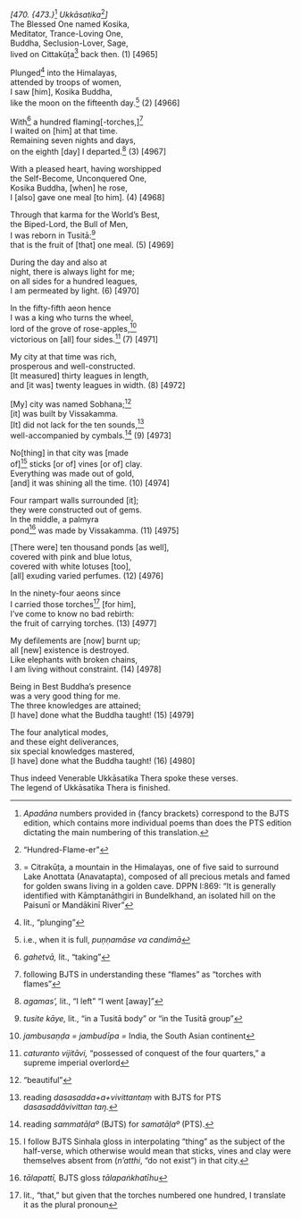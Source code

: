 *\[470. {473.}*[^1] *Ukkāsatika*[^2]*\]*  
The Blessed One named Kosika,  
Meditator, Trance-Loving One,  
Buddha, Seclusion-Lover, Sage,  
lived on Cittakūṭa[^3] back then. (1) \[4965\]

Plunged[^4] into the Himalayas,  
attended by troops of women,  
I saw \[him\], Kosika Buddha,  
like the moon on the fifteenth day.[^5] (2) \[4966\]

With[^6] a hundred flaming\[-torches,\][^7]  
I waited on \[him\] at that time.  
Remaining seven nights and days,  
on the eighth \[day\] I departed.[^8] (3) \[4967\]

With a pleased heart, having worshipped  
the Self-Become, Unconquered One,  
Kosika Buddha, \[when\] he rose,  
I \[also\] gave one meal \[to him\]. (4) \[4968\]

Through that karma for the World’s Best,  
the Biped-Lord, the Bull of Men,  
I was reborn in Tusitā:[^9]  
that is the fruit of \[that\] one meal. (5) \[4969\]

During the day and also at  
night, there is always light for me;  
on all sides for a hundred leagues,  
I am permeated by light. (6) \[4970\]

In the fifty-fifth aeon hence  
I was a king who turns the wheel,  
lord of the grove of rose-apples,[^10]  
victorious on \[all\] four sides.[^11] (7) \[4971\]

My city at that time was rich,  
prosperous and well-constructed.  
\[It measured\] thirty leagues in length,  
and \[it was\] twenty leagues in width. (8) \[4972\]

\[My\] city was named Sobhana;[^12]  
\[it\] was built by Vissakamma.  
\[It\] did not lack for the ten sounds,[^13]  
well-accompanied by cymbals.[^14] (9) \[4973\]

No\[thing\] in that city was \[made  
of\][^15] sticks \[or of\] vines \[or of\] clay.  
Everything was made out of gold,  
\[and\] it was shining all the time. (10) \[4974\]

Four rampart walls surrounded \[it\];  
they were constructed out of gems.  
In the middle, a palmyra  
pond[^16] was made by Vissakamma. (11) \[4975\]

\[There were\] ten thousand ponds \[as well\],  
covered with pink and blue lotus,  
covered with white lotuses \[too\],  
\[all\] exuding varied perfumes. (12) \[4976\]

In the ninety-four aeons since  
I carried those torches[^17] \[for him\],  
I’ve come to know no bad rebirth:  
the fruit of carrying torches. (13) \[4977\]

My defilements are \[now\] burnt up;  
all \[new\] existence is destroyed.  
Like elephants with broken chains,  
I am living without constraint. (14) \[4978\]

Being in Best Buddha’s presence  
was a very good thing for me.  
The three knowledges are attained;  
\[I have\] done what the Buddha taught! (15) \[4979\]

The four analytical modes,  
and these eight deliverances,  
six special knowledges mastered,  
\[I have\] done what the Buddha taught! (16) \[4980\]

Thus indeed Venerable Ukkāsatika Thera spoke these verses.  
The legend of Ukkāsatika Thera is finished.

[^1]: *Apadāna* numbers provided in {fancy brackets} correspond to the
    BJTS edition, which contains more individual poems than does the PTS
    edition dictating the main numbering of this translation.

[^2]: “Hundred-Flame-er”

[^3]: = Citrakūṭa, a mountain in the Himalayas, one of five said to
    surround Lake Anottata (Anavatapta), composed of all precious metals
    and famed for golden swans living in a golden cave. DPPN I:869: “It
    is generally identified with Kāmptanāthgiri in Bundelkhand, an
    isolated hill on the Paisunī or Mandākinī River”

[^4]: lit., “plunging”

[^5]: i.e., when it is full, *puṇṇamāse va candimā*

[^6]: *gahetvā,* lit., “taking”

[^7]: following BJTS in understanding these “flames” as “torches with
    flames”

[^8]: *agamas’,* lit., “I left” “I went \[away\]”

[^9]: *tusite kāye,* lit., “in a Tusitā body” or “in the Tusitā group”

[^10]: *jambusaṇḍa = jambudīpa =* India, the South Asian continent

[^11]: *caturanto vijitāvi,* “possessed of conquest of the four
    quarters,” a supreme imperial overlord

[^12]: “beautiful”

[^13]: reading *dasasadda+a+vivittantaṃ* with BJTS for PTS
    *dasasaddâvivittan taŋ.*

[^14]: reading *sammatāḷaº* (BJTS) for *samatāḷaº* (PTS).

[^15]: I follow BJTS Sinhala gloss in interpolating “thing” as the
    subject of the half-verse, which otherwise would mean that sticks,
    vines and clay were themselves absent from (*n’atthi*, “do not
    exist”) in that city.

[^16]: *tālapattī,* BJTS gloss *tālapaṅkhatīhu*

[^17]: lit., “that,” but given that the torches numbered one hundred, I
    translate it as the plural pronoun
